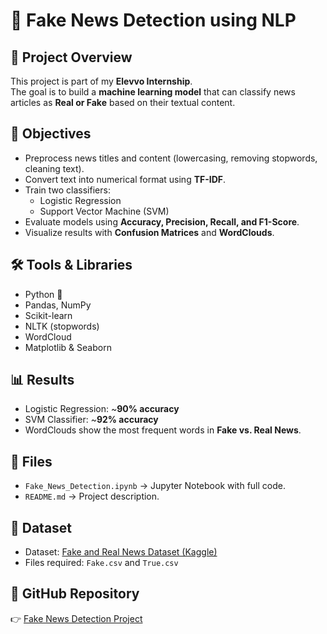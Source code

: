 # 📰 Fake News Detection using NLP

## 📌 Project Overview
This project is part of my **Elevvo Internship**.  
The goal is to build a **machine learning model** that can classify news articles as **Real or Fake** based on their textual content.

## 🎯 Objectives
- Preprocess news titles and content (lowercasing, removing stopwords, cleaning text).
- Convert text into numerical format using **TF-IDF**.
- Train two classifiers:
  - Logistic Regression
  - Support Vector Machine (SVM)
- Evaluate models using **Accuracy, Precision, Recall, and F1-Score**.
- Visualize results with **Confusion Matrices** and **WordClouds**.

## 🛠️ Tools & Libraries
- Python 🐍  
- Pandas, NumPy  
- Scikit-learn  
- NLTK (stopwords)  
- WordCloud  
- Matplotlib & Seaborn  

## 📊 Results
- Logistic Regression: ~**90% accuracy**  
- SVM Classifier: ~**92% accuracy**  
- WordClouds show the most frequent words in **Fake vs. Real News**.

## 📂 Files
- `Fake_News_Detection.ipynb` → Jupyter Notebook with full code.  
- `README.md` → Project description.  

## 📌 Dataset
- Dataset: [Fake and Real News Dataset (Kaggle)](https://www.kaggle.com/clmentbisaillon/fake-and-real-news-dataset)  
- Files required: `Fake.csv` and `True.csv`  

## 🔗 GitHub Repository
👉 [Fake News Detection Project](https://github.com/Hebatuallah1/Fake-News-Detection)
